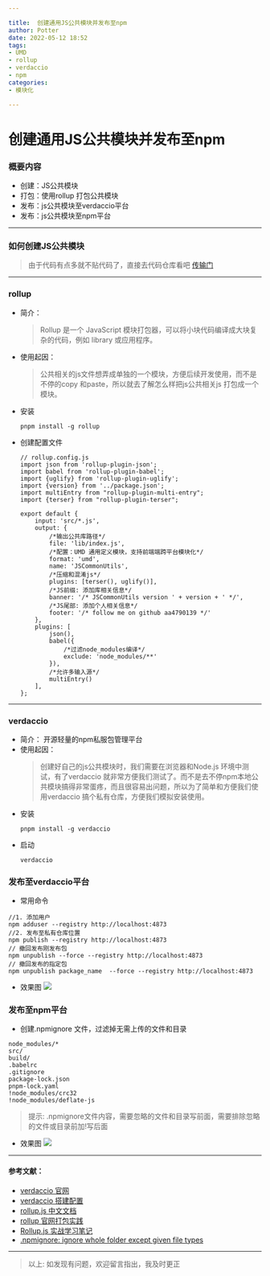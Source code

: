 ```yaml
---

title:  创建通用JS公共模块并发布至npm
author: Potter
date: 2022-05-12 18:52
tags: 
- UMD
- rollup
- verdaccio
- npm
categories: 
- 模块化

---
```


# 创建通用JS公共模块并发布至npm

### 概要内容
- 创建：JS公共模块
- 打包：使用rollup 打包公共模块
- 发布：js公共模块至verdaccio平台
- 发布：js公共模块至npm平台

<!--more-->

---

### 如何创建JS公共模块
> 由于代码有点多就不贴代码了，直接去代码仓库看吧  [传输门](https://github.com/aa4790139/JSCommonUtils)


---

### rollup 
- 简介：
    > Rollup 是一个 JavaScript 模块打包器，可以将小块代码编译成大块复杂的代码，例如 library 或应用程序。
- 使用起因：
    > 公共相关的js文件想弄成单独的一个模块，方便后续开发使用，而不是不停的copy 和paste，所以就去了解怎么样把js公共相关js 打包成一个模块。
- 安装
    ```
    pnpm install -g rollup
    ```
- 创建配置文件
    ```
    // rollup.config.js
    import json from 'rollup-plugin-json';
    import babel from 'rollup-plugin-babel';
    import {uglify} from 'rollup-plugin-uglify';
    import {version} from '../package.json';
    import multiEntry from "rollup-plugin-multi-entry";
    import {terser} from "rollup-plugin-terser";

    export default {
        input: 'src/*.js',
        output: {
            /*输出公共库路径*/
            file: 'lib/index.js',
            /*配置：UMD 通用定义模块，支持前端端跨平台模块化*/
            format: 'umd',
            name: 'JSCommonUtils',
            /*压缩和混淆js*/
            plugins: [terser(), uglify()],
            /*JS前缀: 添加库相关信息*/
            banner: '/* JSCommonUtils version ' + version + ' */',
            /*JS尾部: 添加个人相关信息*/
            footer: '/* follow me on github aa4790139 */'
        },
        plugins: [
            json(),
            babel({
                /*过滤node_modules编译*/
                exclude: 'node_modules/**'
            }),
            /*允许多输入源*/
            multiEntry()
        ],
    };

    ```

---

### verdaccio 
- 简介： 开源轻量的npm私服包管理平台
- 使用起因：
    > 创建好自己的js公共模块时，我们需要在浏览器和Node.js 环境中测试，有了verdaccio 就非常方便我们测试了。而不是去不停npm本地公共模块搞得非常蛋疼，而且很容易出问题，所以为了简单和方便我们使用verdaccio 搞个私有仓库，方便我们模拟安装使用。
- 安装 
    ```
    pnpm install -g verdaccio
    ```
- 启动
    ```
    verdaccio
    ```

### 发布至verdaccio平台
- 常用命令
```
//1. 添加用户
npm adduser --registry http://localhost:4873
//2. 发布至私有仓库位置
npm publish --registry http://localhost:4873
// 撤回发布刚发布包
npm unpublish --force --registry http://localhost:4873 
// 撤回发布的指定包
npm unpublish package_name  --force --registry http://localhost:4873
```
- 效果图
![](https://cdn.jsdelivr.net/gh/aa4790139/BlogPicBed@master//img/20210303144737.png)


### 发布至npm平台
- 创建.npmignore 文件，过滤掉无需上传的文件和目录
```
node_modules/*
src/
build/
.babelrc
.gitignore
package-lock.json
pnpm-lock.yaml
!node_modules/crc32
!node_modules/deflate-js
```
> 提示: .npmignore文件内容，需要忽略的文件和目录写前面，需要排除忽略的文件或目录前加!写后面

- 效果图
![](https://cdn.jsdelivr.net/gh/aa4790139/BlogPicBed@master//img/20210303144716.png)

---

#### 参考文献：
- [verdaccio 官网](https://verdaccio.org/docs/en/installation)
- [verdaccio 搭建配置](https://fe.rualc.com/note/npm-verdaccio.html#npm-install)
- [rollup.js 中文文档](https://www.rollupjs.com/guide/tools)
- [rollup 官网打包实践](https://github.com/Godiswill/blog/issues/6)
- [Rollup.js 实战学习笔记](https://chenshenhai.github.io/rollupjs-note/)
- [.npmignore: ignore whole folder except given file types](https://stackoverflow.com/questions/48092647/npmignore-ignore-whole-folder-except-given-file-types)


---

> 以上: 如发现有问题，欢迎留言指出，我及时更正

